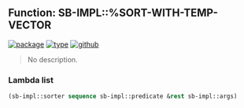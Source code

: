## Function: SB-IMPL::%SORT-WITH-TEMP-VECTOR
[![package](https://img.shields.io/badge/Package-SB--IMPL-5f9ea0.svg?style=social&colorA=999999)](../) [![type](https://img.shields.io/badge/Type-Function-5f9ea0.svg?style=social&colorA=999999)](../#function) [![github](https://img.shields.io/badge/GitHub-View_the_source-5f9ea0.svg?style=social&colorA=999999&logo=github)](https://github.com/sbcl/sbcl/blob/master/src/pcl/sequence.lisp/) 

> No description.

### Lambda list
```cl
(sb-impl::sorter sequence sb-impl::predicate &rest sb-impl::args)
```
